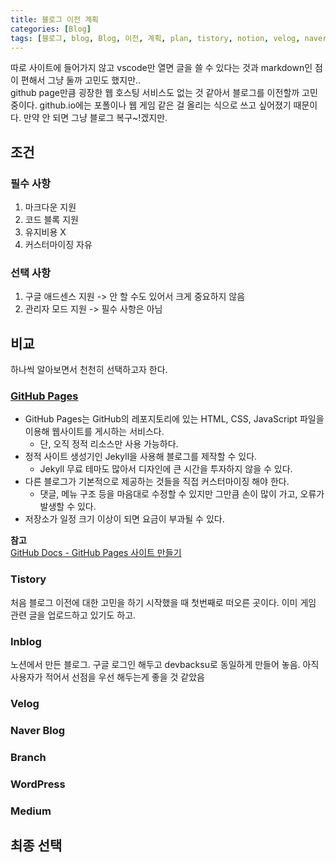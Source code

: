 ```yaml
---
title: 블로그 이전 계획
categories: [Blog]
tags: [블로그, blog, Blog, 이전, 계획, plan, tistory, notion, velog, naver, branch, wordpress, org, medium]
---
```


따로 사이트에 들어가지 않고 vscode만 열면 글을 쓸 수 있다는 것과 markdown인 점이 편해서 그냥 둘까 고민도 했지만..<br/>
github page만큼 굉장한 웹 호스팅 서비스도 없는 것 같아서 블로그를 이전할까 고민 중이다. github.io에는 포폴이나 웹 게임 같은 걸 올리는 식으로 쓰고 싶어졌기 때문이다. 만약 안 되면 그냥 블로그 복구~!겠지만.<br/>

## 조건

### 필수 사항

1. 마크다운 지원
2. 코드 블록 지원
3. 유지비용 X
4. 커스터마이징 자유

### 선택 사항

1. 구글 애드센스 지원 -> 안 할 수도 있어서 크게 중요하지 않음
2. 관리자 모드 지원 -> 필수 사항은 아님

## 비교

하나씩 알아보면서 천천히 선택하고자 한다.

### [GitHub Pages](https://pages.github.com/)

- GitHub Pages는 GitHub의 레포지토리에 있는 HTML, CSS, JavaScript 파일을 이용해 웹사이트를 게시하는 서비스다.
  - 단, 오직 정적 리소스만 사용 가능하다.
- 정적 사이트 생성기인 Jekyll을 사용해 블로그를 제작할 수 있다. 
  - Jekyll 무료 테마도 많아서 디자인에 큰 시간을 투자하지 않을 수 있다.
- 다른 블로그가 기본적으로 제공하는 것들을 직접 커스터마이징 해야 한다.
  - 댓글, 메뉴 구조 등을 마음대로 수정할 수 있지만 그만큼 손이 많이 가고, 오류가 발생할 수 있다.
- 저장소가 일정 크기 이상이 되면 요금이 부과될 수 있다.

**참고**<br/>
[GitHub Docs - GitHub Pages 사이트 만들기](https://docs.github.com/ko/pages/getting-started-with-github-pages/creating-a-github-pages-site)

### Tistory

처음 블로그 이전에 대한 고민을 하기 시작했을 때 첫번째로 떠오른 곳이다. 이미 게임 관련 글을 업로드하고 있기도 하고.

### Inblog

노션에서 만든 블로그.
구글 로그인 해두고 devbacksu로 동일하게 만들어 놓음. 아직 사용자가 적어서 선점을 우선 해두는게 좋을 것 같았음

### Velog

### Naver Blog

### Branch

### WordPress

### Medium

## 최종 선택

